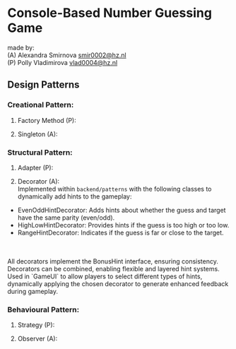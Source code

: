 # Console-Based Number Guessing Game

made by:
<br>
(A) Alexandra Smirnova smir0002@hz.nl
<br>
(P) Polly Vladimirova vlad0004@hz.nl

## Design Patterns

### Creational Pattern:
1. Factory Method (P):

2. Singleton (A):

### Structural Pattern:
1. Adapter (P):

2. Decorator (A):
<br> Implemented within `backend/patterns` with the following classes to dynamically add hints to the gameplay:
- EvenOddHintDecorator: Adds hints about whether the guess and target have the same parity (even/odd).
- HighLowHintDecorator: Provides hints if the guess is too high or too low.
- RangeHintDecorator: Indicates if the guess is far or close to the target.
<br>
<br> All decorators implement the BonusHint interface, ensuring consistency.
<br> Decorators can be combined, enabling flexible and layered hint systems.
<br> Used in `GameUI` to allow players to select different types of hints, dynamically applying the chosen decorator to generate enhanced feedback during gameplay.

### Behavioural Pattern:
1. Strategy (P):

2. Observer (A):
